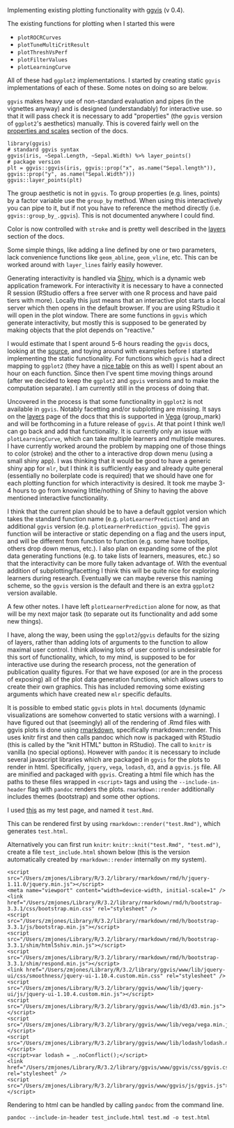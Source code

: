 Implementing existing plotting functionality with [ggvis](http://ggvis.rstudio.com/) (v 0.4). 

The existing functions for plotting when I started this were
- `plotROCRCurves`
- `plotTuneMultiCritResult`
- `plotThreshVsPerf`
- `plotFilterValues`
- `plotLearningCurve`

All of these had `ggplot2` implementations. I started by creating static `ggvis` implementations of each of these. Some notes on doing so are below.

`ggvis` makes heavy use of non-standard evaluation and pipes (in the vignettes anyway) and is designed (understandably) for interactive use. so that it will pass check it is necessary to add "properties" (the `ggvis` version of `ggplot2`'s aesthetics) manually. This is covered fairly well on the [properties and scales](http://ggvis.rstudio.com/properties-scales.html) section of the docs.

```{r}
library(ggvis)
# standard ggvis syntax
ggvis(iris, ~Sepal.Length, ~Sepal.Width) %>% layer_points()
# package version
plt = ggvis::ggvis(iris, ggvis::prop("x", as.name("Sepal.length")), ggvis::prop("y", as.name("Sepal.Width")))
ggvis::layer_points(plt)
```
The group aesthetic is not in `ggvis`. To group properties (e.g. lines, points) by a factor variable use the `group_by` method. When using this interactively you can pipe to it, but if not you have to reference the method directly (i.e. `ggvis::group_by_.ggvis`). This is not documented anywhere I could find.

Color is now controlled with `stroke` and is pretty well described in the [layers](http://ggvis.rstudio.com/layers.html) section of the docs.

Some simple things, like adding a line defined by one or two parameters, lack convenience functions like `geom_abline`, `geom_vline`, etc. This can be worked around with `layer_lines` fairly easily however.

Generating interactivity is handled via [Shiny](http://shiny.rstudio.com/), which is a dynamic web application framework. For interactivity it is necessary to have a connected R session (RStudio offers a free server with one R process and have paid tiers with more). Locally this just means that an interactive plot starts a local server which then opens in the default browser. If you are using RStudio it will open in the plot window. There are some functions in `ggvis` which generate interactivity, but mostly this is supposed to be generated by making objects that the plot depends on "reactive."

I would estimate that I spent around 5-6 hours reading the `ggvis` docs, looking at the [source](https://github.com/rstudio/ggvis/), and toying around with examples before I started implementing the static functionality. For functions which `ggvis` had a direct mapping to `ggplot2` (they have a [nice table](http://ggvis.rstudio.com/ggplot2.html) on this as well) I spent about an hour on each function. Since then I've spent time moving things around (after we decided to keep the `ggplot2` and `ggvis` versions and to make the computation separate). I am currently still in the process of doing that.

Uncovered in the process is that some functionality in `ggplot2` is not available in `ggvis`. Notably facetting and/or subplotting are missing. It says on the [layers](http://ggvis.rstudio.com/layers.html) page of the docs that this is supported in [Vega](https://trifacta.github.io/vega/) (group_mark) and will be forthcoming in a future release of `ggvis`. At that point I think we/I can go back and add that functionality. It is currently only an issue with `plotLearningCurve`, which can take multiple learners and multiple measures. I have currently worked around the problem by mapping one of those things to color (stroke) and the other to a interactive drop down menu (using a small shiny app). I was thinking that it would be good to have a generic shiny app for `mlr`, but I think it is sufficiently easy and already quite general (essentially no boilerplate code is required) that we should have one for each plotting function for which interactivity is desired. It took me maybe 3-4 hours to go from knowing little/nothing of Shiny to having the above mentioned interactive functionality.

I think that the current plan should be to have a default ggplot version which takes the standard function name (e.g. `plotLearnerPrediction`) and an additional `ggvis` version (e.g. `plotLearnerPrediction_ggvis`). The `ggvis` function will be interactive or static depending on a flag and the users input, and will be different from function to function (e.g. some have tooltips, others drop down menus, etc.). I also plan on expanding some of the plot data generating functions (e.g. to take lists of learners, measures, etc.) so that the interactivity can be more fully taken advantage of. With the eventual addition of subplotting/facetting I think this will be quite nice for exploring learners during research. Eventually we can maybe reverse this naming scheme, so the `ggvis` version is the default and there is an extra `ggplot2` version available.

A few other notes. I have left `plotLearnerPrediction` alone for now, as that will be my next major task (to separate out its functionality and add some new things).

I have, along the way, been using the `ggplot2`/`ggvis` defaults for the sizing of layers, rather than adding lots of arguments to the function to allow maximal user control. I think allowing lots of user control is undesirable for this sort of functionality, which, to my mind, is supposed to be for interactive use during the research process, not the generation of publication quality figures. For that we have exposed (or are in the process of exposing) all of the plot data generation functions, which allows users to create their own graphics. This has included removing some existing arguments which have created new `mlr` specific defaults.

It is possible to embed static `ggvis` plots in `html` documents (dynamic visualizations are somehow converted to static versions with a warning). I have figured out that (seemingly) all of the rendering of .Rmd files with ggvis plots is done using [rmarkdown](https://github.com/rstudio/rmarkdown), specifically rmarkdown::render. This uses knitr first and then calls pandoc which now is packaged with RStudio (this is called by the "knit HTML" button in RStudio). The call to `knitr` is vanilla (no special options). However with `pandoc` it is necessary to include several javascript libraries which are packaged in `ggvis` for the plots to render in html. Specifically, `jquery`, `vega`, `lodash`, `d3`, and a `ggvis.js` file. All are minified and packaged with `ggvis`. Creating a html file which has the paths to these files wrapped in `<script>` tags and using the `--include-in-header` flag with `pandoc` renders the plots. `rmarkdown::render` additionally includes themes (bootstrap) and some other options.

I used [this](https://raw.githubusercontent.com/rstudio/ggvis/master/demo/rmarkdown/html_document.Rmd) as my test page, and named it `test.Rmd`.

This can be rendered first by using `rmarkdown::render("test.Rmd")`, which generates `test.html`.

Alternatively you can first run `knitr`: `knitr::knit("test.Rmd", "test.md")`, create a file `test_include.html` shown below (this is the version automatically created by `rmarkdown::render` internally on my system).

```{html}
<script src="/Users/zmjones/Library/R/3.2/library/rmarkdown/rmd/h/jquery-1.11.0/jquery.min.js"></script>
<meta name="viewport" content="width=device-width, initial-scale=1" />
<link href="/Users/zmjones/Library/R/3.2/library/rmarkdown/rmd/h/bootstrap-3.3.1/css/bootstrap.min.css" rel="stylesheet" />
<script src="/Users/zmjones/Library/R/3.2/library/rmarkdown/rmd/h/bootstrap-3.3.1/js/bootstrap.min.js"></script>
<script src="/Users/zmjones/Library/R/3.2/library/rmarkdown/rmd/h/bootstrap-3.3.1/shim/html5shiv.min.js"></script>
<script src="/Users/zmjones/Library/R/3.2/library/rmarkdown/rmd/h/bootstrap-3.3.1/shim/respond.min.js"></script>
<link href="/Users/zmjones/Library/R/3.2/library/ggvis/www/lib/jquery-ui/css/smoothness/jquery-ui-1.10.4.custom.min.css" rel="stylesheet" />
<script src="/Users/zmjones/Library/R/3.2/library/ggvis/www/lib/jquery-ui/js/jquery-ui-1.10.4.custom.min.js"></script>
<script src="/Users/zmjones/Library/R/3.2/library/ggvis/www/lib/d3/d3.min.js"></script>
<script src="/Users/zmjones/Library/R/3.2/library/ggvis/www/lib/vega/vega.min.js"></script>
<script src="/Users/zmjones/Library/R/3.2/library/ggvis/www/lib/lodash/lodash.min.js"></script>
<script>var lodash = _.noConflict();</script>
<link href="/Users/zmjones/Library/R/3.2/library/ggvis/www/ggvis/css/ggvis.css" rel="stylesheet" />
<script src="/Users/zmjones/Library/R/3.2/library/ggvis/www/ggvis/js/ggvis.js"></script>
```

Rendering to html can be handled by calling `pandoc` from the command line.

`pandoc --include-in-header test_include.html test.md -o test.html`